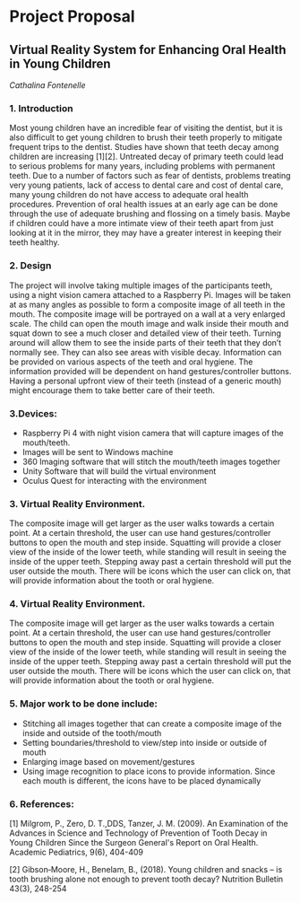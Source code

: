 # Project Proposal

## Virtual Reality System for Enhancing Oral Health in Young Children
*Cathalina Fontenelle*

### 1. Introduction
Most young children have an incredible fear of visiting the dentist, but it is also difficult to get young children to brush their teeth properly to mitigate frequent trips to the dentist. Studies have shown that teeth decay among children are increasing [1][2]. Untreated decay of primary teeth could lead to serious problems for many years, including problems with permanent teeth. Due to a number of factors such as fear of dentists, problems treating very young patients, lack of access to dental care and cost of dental care, many young children do not have access to adequate oral health procedures. Prevention of oral health issues at an early age can be done through the use of adequate brushing and flossing on a timely basis. Maybe if children could have a more intimate view of their teeth apart from just looking at it in the mirror, they may have a greater interest in keeping their teeth healthy.

### 2. Design 
The project will involve taking multiple images of the participants teeth, using a night vision camera attached to a Raspberry Pi. Images will be taken at as many angles as possible to form a composite image of all teeth in the mouth. The composite image will be portrayed on a wall at a very enlarged scale. The child can open the mouth image and walk inside their mouth and squat down to see a much closer and detailed view of their teeth. Turning around will allow them to see the inside parts of their teeth that they don’t normally see. They can also see areas with visible decay. Information can be provided on various aspects of the teeth and oral hygiene. The information provided will be dependent on hand gestures/controller buttons. Having a personal upfront view of their teeth (instead of a generic mouth) might encourage them to take better care of their teeth.

### 3.Devices:
- Raspberry Pi 4 with night vision camera that will capture images of the mouth/teeth.
- Images will be sent to Windows machine
- 360 Imaging software that will stitch the mouth/teeth images together
- Unity Software that will build the virtual environment
- Oculus Quest for interacting with the environment

### 3. Virtual Reality Environment.
The composite image will get larger as the user walks towards a certain point. At a certain threshold, the user can use hand gestures/controller buttons to open the mouth and step inside. Squatting will provide a closer view of the inside of the lower teeth, while standing will result in seeing the inside of the upper teeth. Stepping away past a certain threshold will put the user outside the mouth. There will be icons which the user can click on, that will provide information about the tooth or oral hygiene.

### 4. Virtual Reality Environment.
The composite image will get larger as the user walks towards a certain point. At a certain threshold, the user can use hand gestures/controller buttons to open the mouth and step inside. Squatting will provide a closer view of the inside of the lower teeth, while standing will result in seeing the inside of the upper teeth. Stepping away past a certain threshold will put the user outside the mouth. There will be icons which the user can click on, that will provide information about the tooth or oral hygiene.

### 5. Major work to be done include:
- Stitching all images together that can create a composite image of the inside and outside of the tooth/mouth
- Setting boundaries/threshold to view/step into inside or outside of mouth
- Enlarging image based on movement/gestures
- Using image recognition to place icons to provide information. Since each mouth is different, the icons have to be placed dynamically

### 6. References:
[1] Milgrom, P., Zero, D. T.,DDS, Tanzer, J. M. (2009). An Examination of the Advances in Science and Technology of Prevention of Tooth Decay in Young Children Since the Surgeon General's Report on Oral Health. Academic Pediatrics, 9(6), 404-409

[2] Gibson‐Moore, H.,  Benelam, B., (2018). Young children and snacks – is tooth brushing alone not enough to prevent tooth decay? Nutrition Bulletin 43(3), 248-254
